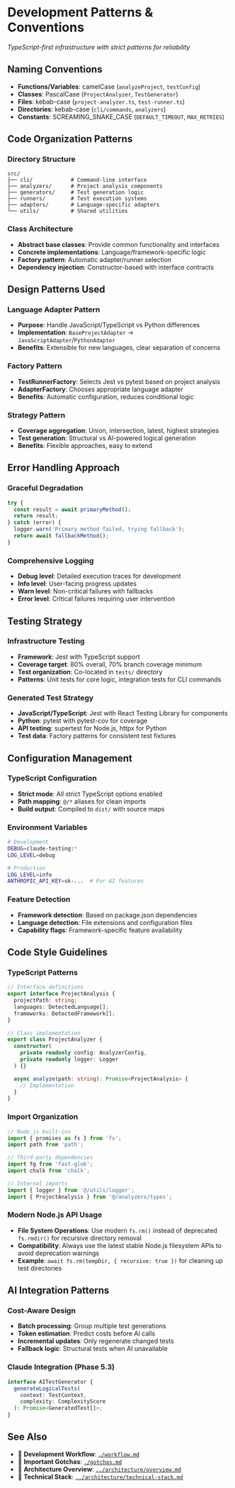 # Development Patterns & Conventions

*TypeScript-first infrastructure with strict patterns for reliability*

## Naming Conventions
- **Functions/Variables**: camelCase (`analyzeProject`, `testConfig`)
- **Classes**: PascalCase (`ProjectAnalyzer`, `TestGenerator`)
- **Files**: kebab-case (`project-analyzer.ts`, `test-runner.ts`)
- **Directories**: kebab-case (`cli/commands`, `analyzers`)
- **Constants**: SCREAMING_SNAKE_CASE (`DEFAULT_TIMEOUT`, `MAX_RETRIES`)

## Code Organization Patterns
### Directory Structure
```
src/
├── cli/            # Command-line interface
├── analyzers/      # Project analysis components
├── generators/     # Test generation logic
├── runners/        # Test execution systems
├── adapters/       # Language-specific adapters
└── utils/          # Shared utilities
```

### Class Architecture
- **Abstract base classes**: Provide common functionality and interfaces
- **Concrete implementations**: Language/framework-specific logic
- **Factory pattern**: Automatic adapter/runner selection
- **Dependency injection**: Constructor-based with interface contracts

## Design Patterns Used
### Language Adapter Pattern
- **Purpose**: Handle JavaScript/TypeScript vs Python differences
- **Implementation**: `BaseProjectAdapter` → `JavaScriptAdapter`/`PythonAdapter`
- **Benefits**: Extensible for new languages, clear separation of concerns

### Factory Pattern
- **TestRunnerFactory**: Selects Jest vs pytest based on project analysis
- **AdapterFactory**: Chooses appropriate language adapter
- **Benefits**: Automatic configuration, reduces conditional logic

### Strategy Pattern
- **Coverage aggregation**: Union, intersection, latest, highest strategies
- **Test generation**: Structural vs AI-powered logical generation
- **Benefits**: Flexible approaches, easy to extend

## Error Handling Approach
### Graceful Degradation
```typescript
try {
  const result = await primaryMethod();
  return result;
} catch (error) {
  logger.warn('Primary method failed, trying fallback');
  return await fallbackMethod();
}
```

### Comprehensive Logging
- **Debug level**: Detailed execution traces for development
- **Info level**: User-facing progress updates
- **Warn level**: Non-critical failures with fallbacks
- **Error level**: Critical failures requiring user intervention

## Testing Strategy
### Infrastructure Testing
- **Framework**: Jest with TypeScript support
- **Coverage target**: 80% overall, 70% branch coverage minimum
- **Test organization**: Co-located in `tests/` directory
- **Patterns**: Unit tests for core logic, integration tests for CLI commands

### Generated Test Strategy
- **JavaScript/TypeScript**: Jest with React Testing Library for components
- **Python**: pytest with pytest-cov for coverage
- **API testing**: supertest for Node.js, httpx for Python
- **Test data**: Factory patterns for consistent test fixtures

## Configuration Management
### TypeScript Configuration
- **Strict mode**: All strict TypeScript options enabled
- **Path mapping**: `@/*` aliases for clean imports
- **Build output**: Compiled to `dist/` with source maps

### Environment Variables
```bash
# Development
DEBUG=claude-testing:*
LOG_LEVEL=debug

# Production
LOG_LEVEL=info
ANTHROPIC_API_KEY=sk-...  # For AI features
```

### Feature Detection
- **Framework detection**: Based on package.json dependencies
- **Language detection**: File extensions and configuration files
- **Capability flags**: Framework-specific feature availability

## Code Style Guidelines
### TypeScript Patterns
```typescript
// Interface definitions
export interface ProjectAnalysis {
  projectPath: string;
  languages: DetectedLanguage[];
  frameworks: DetectedFramework[];
}

// Class implementation
export class ProjectAnalyzer {
  constructor(
    private readonly config: AnalyzerConfig,
    private readonly logger: Logger
  ) {}

  async analyze(path: string): Promise<ProjectAnalysis> {
    // Implementation
  }
}
```

### Import Organization
```typescript
// Node.js built-ins
import { promises as fs } from 'fs';
import path from 'path';

// Third-party dependencies
import fg from 'fast-glob';
import chalk from 'chalk';

// Internal imports
import { logger } from '@/utils/logger';
import { ProjectAnalysis } from '@/analyzers/types';
```

### Modern Node.js API Usage
- **File System Operations**: Use modern `fs.rm()` instead of deprecated `fs.rmdir()` for recursive directory removal
- **Compatibility**: Always use the latest stable Node.js filesystem APIs to avoid deprecation warnings
- **Example**: `await fs.rm(tempDir, { recursive: true })` for cleaning up test directories

## AI Integration Patterns
### Cost-Aware Design
- **Batch processing**: Group multiple test generations
- **Token estimation**: Predict costs before AI calls
- **Incremental updates**: Only regenerate changed tests
- **Fallback logic**: Structural tests when AI unavailable

### Claude Integration (Phase 5.3)
```typescript
interface AITestGenerator {
  generateLogicalTests(
    context: TestContext,
    complexity: ComplexityScore
  ): Promise<GeneratedTest[]>;
}
```

## See Also
- 📖 **Development Workflow**: [`./workflow.md`](./workflow.md)
- 📖 **Important Gotchas**: [`./gotchas.md`](./gotchas.md)
- 📖 **Architecture Overview**: [`../architecture/overview.md`](../architecture/overview.md)
- 📖 **Technical Stack**: [`../architecture/technical-stack.md`](../architecture/technical-stack.md)